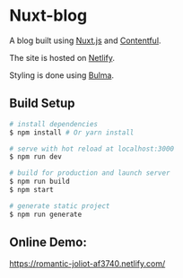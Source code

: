 # Nuxt-blog

A blog built using [Nuxt.js](https://nuxtjs.org/) and [Contentful](https://www.contentful.com/).

The site is hosted on [Netlify](https://www.netlify.com/).

Styling is done using [Bulma](https://bulma.io/). 

## Build Setup

``` bash
# install dependencies
$ npm install # Or yarn install

# serve with hot reload at localhost:3000
$ npm run dev

# build for production and launch server
$ npm run build
$ npm start

# generate static project
$ npm run generate
```

## Online Demo:

https://romantic-joliot-af3740.netlify.com/
